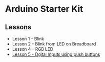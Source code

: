 # Arduino Starter Kit

## Lessons

* Lesson 1 - Blink
* Lesson 2 - Blink from LED on Breadboard
* Lesson 4 - RGB LED
* [Lesson 5 - Dgital Inputs using push buttons](src/05_digital_inputs/digital_inputs.md)
